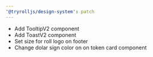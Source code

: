 ```yaml
---
'@tryrolljs/design-system': patch
---
```


- Add TooltipV2 component
- Add ToastV2 component
- Set size for roll logo on footer
- Change dolar sign color on on token card component
